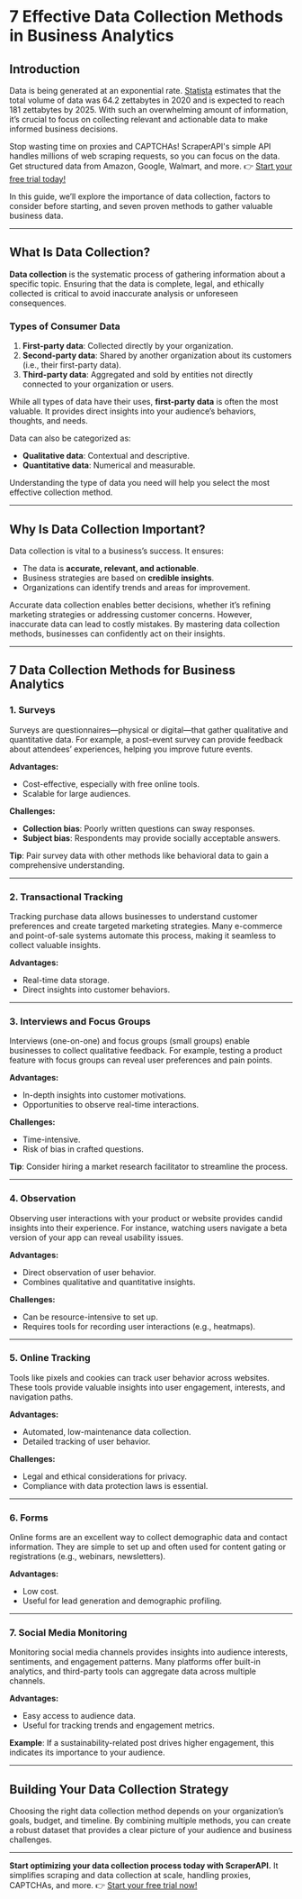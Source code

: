 # 7 Effective Data Collection Methods in Business Analytics

## Introduction

Data is being generated at an exponential rate. [Statista](https://www.statista.com/statistics/871513/worldwide-data-created/) estimates that the total volume of data was 64.2 zettabytes in 2020 and is expected to reach 181 zettabytes by 2025. With such an overwhelming amount of information, it’s crucial to focus on collecting relevant and actionable data to make informed business decisions.

Stop wasting time on proxies and CAPTCHAs! ScraperAPI's simple API handles millions of web scraping requests, so you can focus on the data. Get structured data from Amazon, Google, Walmart, and more. 👉 [Start your free trial today!](https://bit.ly/Scraperapi)

In this guide, we’ll explore the importance of data collection, factors to consider before starting, and seven proven methods to gather valuable business data.

---

## What Is Data Collection?

**Data collection** is the systematic process of gathering information about a specific topic. Ensuring that the data is complete, legal, and ethically collected is critical to avoid inaccurate analysis or unforeseen consequences. 

### Types of Consumer Data

1. **First-party data**: Collected directly by your organization.
2. **Second-party data**: Shared by another organization about its customers (i.e., their first-party data).
3. **Third-party data**: Aggregated and sold by entities not directly connected to your organization or users.

While all types of data have their uses, **first-party data** is often the most valuable. It provides direct insights into your audience’s behaviors, thoughts, and needs.

Data can also be categorized as:
- **Qualitative data**: Contextual and descriptive.
- **Quantitative data**: Numerical and measurable.

Understanding the type of data you need will help you select the most effective collection method.

---

## Why Is Data Collection Important?

Data collection is vital to a business’s success. It ensures:
- The data is **accurate, relevant, and actionable**.
- Business strategies are based on **credible insights**.
- Organizations can identify trends and areas for improvement.

Accurate data collection enables better decisions, whether it’s refining marketing strategies or addressing customer concerns. However, inaccurate data can lead to costly mistakes. By mastering data collection methods, businesses can confidently act on their insights.

---

## 7 Data Collection Methods for Business Analytics

### 1. Surveys

Surveys are questionnaires—physical or digital—that gather qualitative and quantitative data. For example, a post-event survey can provide feedback about attendees’ experiences, helping you improve future events.

**Advantages:**
- Cost-effective, especially with free online tools.
- Scalable for large audiences.

**Challenges:**
- **Collection bias**: Poorly written questions can sway responses.
- **Subject bias**: Respondents may provide socially acceptable answers.

**Tip**: Pair survey data with other methods like behavioral data to gain a comprehensive understanding.

---

### 2. Transactional Tracking

Tracking purchase data allows businesses to understand customer preferences and create targeted marketing strategies. Many e-commerce and point-of-sale systems automate this process, making it seamless to collect valuable insights.

**Advantages:**
- Real-time data storage.
- Direct insights into customer behaviors.

---

### 3. Interviews and Focus Groups

Interviews (one-on-one) and focus groups (small groups) enable businesses to collect qualitative feedback. For example, testing a product feature with focus groups can reveal user preferences and pain points.

**Advantages:**
- In-depth insights into customer motivations.
- Opportunities to observe real-time interactions.

**Challenges:**
- Time-intensive.
- Risk of bias in crafted questions.

**Tip**: Consider hiring a market research facilitator to streamline the process.

---

### 4. Observation

Observing user interactions with your product or website provides candid insights into their experience. For instance, watching users navigate a beta version of your app can reveal usability issues.

**Advantages:**
- Direct observation of user behavior.
- Combines qualitative and quantitative insights.

**Challenges:**
- Can be resource-intensive to set up.
- Requires tools for recording user interactions (e.g., heatmaps).

---

### 5. Online Tracking

Tools like pixels and cookies can track user behavior across websites. These tools provide valuable insights into user engagement, interests, and navigation paths.

**Advantages:**
- Automated, low-maintenance data collection.
- Detailed tracking of user behavior.

**Challenges:**
- Legal and ethical considerations for privacy.
- Compliance with data protection laws is essential.

---

### 6. Forms

Online forms are an excellent way to collect demographic data and contact information. They are simple to set up and often used for content gating or registrations (e.g., webinars, newsletters).

**Advantages:**
- Low cost.
- Useful for lead generation and demographic profiling.

---

### 7. Social Media Monitoring

Monitoring social media channels provides insights into audience interests, sentiments, and engagement patterns. Many platforms offer built-in analytics, and third-party tools can aggregate data across multiple channels.

**Advantages:**
- Easy access to audience data.
- Useful for tracking trends and engagement metrics.

**Example**: If a sustainability-related post drives higher engagement, this indicates its importance to your audience.

---

## Building Your Data Collection Strategy

Choosing the right data collection method depends on your organization’s goals, budget, and timeline. By combining multiple methods, you can create a robust dataset that provides a clear picture of your audience and business challenges.

---

**Start optimizing your data collection process today with ScraperAPI.** It simplifies scraping and data collection at scale, handling proxies, CAPTCHAs, and more. 👉 [Start your free trial now!](https://bit.ly/Scraperapi)
